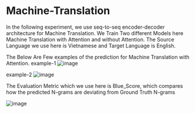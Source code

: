 # Machine-Translation

In the following experiment, we use seq-to-seq encoder-decoder architecture for Machine Translation. We Train Two different Models here Machine Translation with Attention and without Attention. The Source Language we use here is Vietnamese and Target Language is English.

The Below Are Few examples of the prediction for Machine Translation with Attention.
example-1
![image](https://user-images.githubusercontent.com/47551095/123562884-51fe5780-d7a9-11eb-99fe-b5f8f2404b7d.png)

example-2
![image](https://user-images.githubusercontent.com/47551095/123562896-693d4500-d7a9-11eb-9ed8-53b2de0fe262.png)

The Evaluation Metric which we use here is Blue_Score, which compares how the predicted N-grams are deviating from Ground Truth N-grams

![image](https://user-images.githubusercontent.com/47551095/123563036-36e01780-d7aa-11eb-86b3-a2c2e1cc4368.png)
